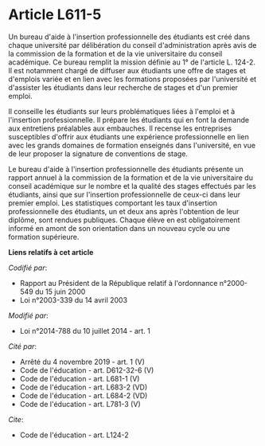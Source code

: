 # Article L611-5

Un bureau d'aide à l'insertion professionnelle des étudiants est créé dans chaque université par délibération du conseil
d'administration après avis de la commission de la formation et de la vie universitaire du conseil académique. Ce bureau
remplit la mission définie au 1° de l'article L. 124-2. Il est notamment chargé de diffuser aux étudiants une offre de stages
et d'emplois variée et en lien avec les formations proposées par l'université et d'assister les étudiants dans leur recherche
de stages et d'un premier emploi. 

Il conseille les étudiants sur leurs problématiques liées à l'emploi et à l'insertion professionnelle. Il prépare les
étudiants qui en font la demande aux entretiens préalables aux embauches. Il recense les entreprises susceptibles d'offrir
aux étudiants une expérience professionnelle en lien avec les grands domaines de formation enseignés dans l'université, en
vue de leur proposer la signature de conventions de stage. 

Le bureau d'aide à l'insertion professionnelle des étudiants présente un rapport annuel à la commission de la formation et de
la vie universitaire du conseil académique sur le nombre et la qualité des stages effectués par les étudiants, ainsi que sur
l'insertion professionnelle de ceux-ci dans leur premier emploi. Les statistiques comportant les taux d'insertion
professionnelle des étudiants, un et deux ans après l'obtention de leur diplôme, sont rendues publiques. Chaque élève en est
obligatoirement informé en amont de son orientation dans un nouveau cycle ou une formation supérieure.

**Liens relatifs à cet article**

_Codifié par_:

  - Rapport au Président de la République relatif à l'ordonnance n°2000-549 du 15 juin 2000
  - Loi n°2003-339 du 14 avril 2003

_Modifié par_:

  - Loi n°2014-788 du 10 juillet 2014 - art. 1

_Cité par_:

  - Arrêté du 4 novembre 2019 - art. 1 (V)
  - Code de l'éducation - art. D612-32-6 (V)
  - Code de l'éducation - art. L681-1 (V)
  - Code de l'éducation - art. L683-2 (VD)
  - Code de l'éducation - art. L684-2 (VD)
  - Code de l'éducation - art. L781-3 (V)

_Cite_:

  - Code de l'éducation - art. L124-2

